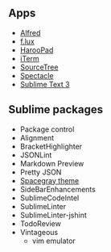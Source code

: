 Apps
---
- [Alfred](http://www.alfredapp.com/)
- [f.lux](https://justgetflux.com/)
- [HarooPad](http://pad.haroopress.com/)
- [iTerm](https://www.iterm2.com/)
- [SourceTree](https://www.sourcetreeapp.com/)
- [Spectacle](http://spectacleapp.com/)
- [Sublime Text 3](https://www.sublimetext.com/)

Sublime packages
---
- Package control
- Alignment
- BracketHighlighter
- JSONLint
- Markdown Preview
- Pretty JSON
- [Spacegray theme](https://github.com/kkga/spacegray/)
- SideBarEnhancements
- SublimeCodeIntel
- SublimeLinter
- SublimeLinter-jshint
- TodoReview
- Vintageous
  - vim emulator
